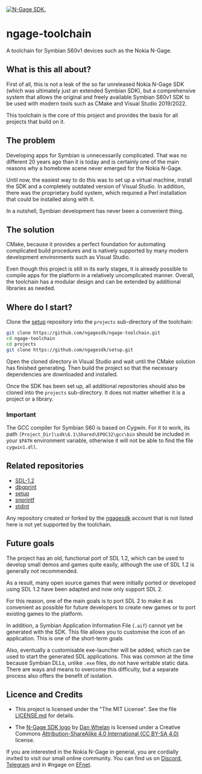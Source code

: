 [![N-Gage SDK.](https://raw.githubusercontent.com/ngagesdk/ngage-toolchain/master/media/ngagesdk-readme-header.png)](https://raw.githubusercontent.com/ngagesdk/ngage-toolchain/master/media/ngagesdk-header-2x-white.png?raw=true "N-Gage SDK.")

# ngage-toolchain

A toolchain for Symbian S60v1 devices such as the Nokia N-Gage.

## What is this all about?

First of all, this is not a leak of the so far unreleased Nokia N-Gage
SDK (which was ultimately just an extended Symbian SDK), but a
comprehensive system that allows the original and freely available
Symbian S60v1 SDK to be used with modern tools such as CMake and Visual
Studio 2019/2022.

This toolchain is the core of this project and provides the basis for
all projects that build on it.

## The problem

Developing apps for Symbian is unnecessarily complicated.  That was no
different 20 years ago than it is today and is certainly one of the main
reasons why a homebrew scene never emerged for the Nokia N-Gage.

Until now, the easiest way to do this was to set up a virtual machine,
install the SDK and a completely outdated version of Visual Studio.  In
addition, there was the proprietary build system, which required a Perl
installation that could be installed along with it.

In a nutshell, Symbian development has never been a convenient thing.

## The solution

CMake, because it provides a perfect foundation for automating
complicated build procedures and is natively supported by many modern
development environments such as Visual Studio.

Even though this project is still in its early stages, it is already
possible to compile apps for the platform in a relatively uncomplicated
manner.  Overall, the toolchain has a modular design and can be extended
by additional libraries as needed.

## Where do I start?

Clone the [setup](https://github.com/ngagesdk/setup) repository into the
`projects` sub-directory of the toolchain:

```bash
git clone https://github.com/ngagesdk/ngage-toolchain.git
cd ngage-toolchain
cd projects
git clone https://github.com/ngagesdk/setup.git
```

Open the cloned directory in Visual Studio and wait until the CMake
solution has finished generating.  Then build the project so that the
necessary dependencies are downloaded and installed.

Once the SDK has been set up, all additional repositories should also be
cloned into the `projects` sub-directory.  It does not matter whether it
is a project or a library.

### Important

The GCC compiler for Symbian S60 is based on Cygwin. For it to work, its
path `[Project_Dir]\sdk\6.1\Shared\EPOC32\gcc\bin` should be included in
your `$PATH` environment variable, otherwise it will not be able to find
the file `cygwin1.dll`.

## Related repositories

- [SDL-1.2](https://github.com/ngagesdk/SDL-1.2)
- [dbgprint](https://github.com/ngagesdk/dbgprint)
- [setup](https://github.com/ngagesdk/setup)
- [snprintf](https://github.com/ngagesdk/snprintf)
- [stdint](https://github.com/ngagesdk/stdint)

Any repository created or forked by the
[ngagesdk](https://github.com/ngagesdk) account that is not listed here
is not yet supported by the toolchain.

## Future goals

The project has an old, functional port of SDL 1.2, which can be used to
develop small demos and games quite easily, although the use of SDL 1.2
is generally not recommended.

As a result, many open source games that were initially ported or
developed using SDL 1.2 have been adapted and now only support SDL 2.

For this reason, one of the main goals is to port SDL 2 to make it as
convenient as possible for future developers to create new games or to
port existing games to the platform.

In addition, a Symbian Application Information File (`.aif`) cannot yet
be generated with the SDK.  This file allows you to customise the icon
of an application. This is one of the short-term goals

Also, eventually a customisable exe-launcher will be added, which can
be used to start the generated SDL applications. This was common at the
time because Symbian DLLs, unlike `.exe` files, do not have writable
static data.  There are ways and means to overcome this difficulty, but
a separate process also offers the benefit of isolation.

## Licence and Credits

- This project is licensed under the "The MIT License".  See the file
  [LICENSE.md](LICENSE.md) for details.

- The [N-Gage SDK logo](media/) by [Dan Whelan](https://danwhelan.ie) is
  licensed under a Creative Commons [Attribution-ShareAlike 4.0
  International (CC BY-SA
  4.0)](https://creativecommons.org/licenses/by-sa/4.0/) license.

If you are interested in the Nokia N-Gage in general, you are cordially
invited to visit our small online community. You can find us on
[Discord](https://discord.gg/dbUzqJ26vs),
[Telegram](https://t.me/nokia_ngage) and in #ngage on
[EFnet](http://www.efnet.org/).
